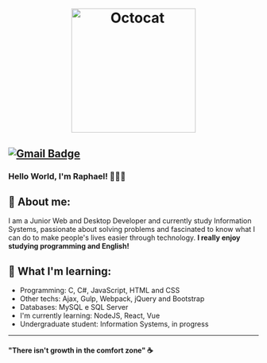 <h1 align="center">
    <img alt="Octocat" src="https://octocat-generator-assets.githubusercontent.com/my-octocat-1595880522262.png" width="250px">
</h1>

[![Gmail Badge](https://img.shields.io/badge/-My_Gmail-c14438?style=flat-square&logo=Gmail&logoColor=white&link=mailto:raphaeljcmarques@gmail.com)](mailto:raphaeljcmarques@gmail.com)
---

### Hello World, I'm Raphael! 👨🏻‍💻

## 📜 About me:

I am a Junior Web and Desktop Developer and currently study Information Systems, passionate about solving problems and fascinated to know what I can do to make people's lives easier through technology. **I really enjoy studying programming and English!**

## 🚀 What I'm learning:
- Programming: C, C#, JavaScript, HTML and CSS <br>
- Other techs: Ajax, Gulp, Webpack, jQuery and Bootstrap <br>
- Databases: MySQL e SQL Server <br>
- I'm currently learning: NodeJS, React, Vue <br>
- Undergraduate student: Information Systems, in progress <br>
---

#### "There isn't growth in the comfort zone" ☕
